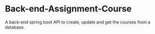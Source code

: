 # Back-end-Assignment-Course
A back-end spring boot API to create, update and get the courses from a database.
